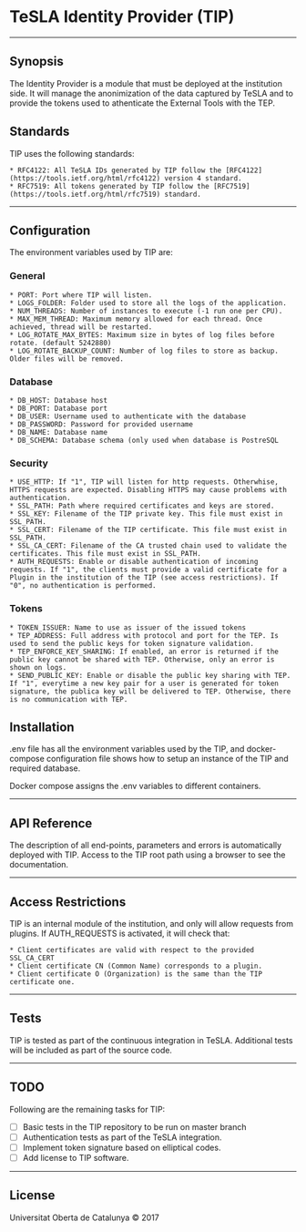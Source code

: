 # TeSLA Identity Provider (TIP)

---

## Synopsis
The Identity Provider is a module that must be deployed at the institution side. It will manage the anonimization of the data captured by TeSLA and to provide the tokens used to athenticate the External Tools with the TEP.

## Standards

TIP uses the following standards:

    * RFC4122: All TeSLA IDs generated by TIP follow the [RFC4122](https://tools.ietf.org/html/rfc4122) version 4 standard.
    * RFC7519: All tokens generated by TIP follow the [RFC7519](https://tools.ietf.org/html/rfc7519) standard.

---

## Configuration

The environment variables used by TIP are:

### General

    * PORT: Port where TIP will listen.
    * LOGS_FOLDER: Folder used to store all the logs of the application.
    * NUM_THREADS: Number of instances to execute (-1 run one per CPU).
    * MAX_MEM_THREAD: Maximum memory allowed for each thread. Once achieved, thread will be restarted.
    * LOG_ROTATE_MAX_BYTES: Maximum size in bytes of log files before rotate. (default 5242880)
    * LOG_ROTATE_BACKUP_COUNT: Number of log files to store as backup. Older files will be removed.
    
### Database

    * DB_HOST: Database host
    * DB_PORT: Database port 
	* DB_USER: Username used to authenticate with the database
	* DB_PASSWORD: Password for provided username
	* DB_NAME: Database name
	* DB_SCHEMA: Database schema (only used when database is PostreSQL
	
### Security
	
	* USE_HTTP: If "1", TIP will listen for http requests. Otherwhise, HTTPS requests are expected. Disabling HTTPS may cause problems with authentication.
    * SSL_PATH: Path where required certificates and keys are stored.
    * SSL_KEY: Filename of the TIP private key. This file must exist in SSL_PATH.
    * SSL_CERT: Filename of the TIP certificate. This file must exist in SSL_PATH.
    * SSL_CA_CERT: Filename of the CA trusted chain used to validate the certificates. This file must exist in SSL_PATH.
    * AUTH_REQUESTS: Enable or disable authentication of incoming requests. If "1", the clients must provide a valid certificate for a Plugin in the institution of the TIP (see access restrictions). If "0", no authentication is performed.
    
### Tokens
    
    * TOKEN_ISSUER: Name to use as issuer of the issued tokens
    * TEP_ADDRESS: Full address with protocol and port for the TEP. Is used to send the public keys for token signature validation.
    * TEP_ENFORCE_KEY_SHARING: If enabled, an error is returned if the public key cannot be shared with TEP. Otherwise, only an error is shown on logs.
    * SEND_PUBLIC_KEY: Enable or disable the public key sharing with TEP. If "1", everytime a new key pair for a user is generated for token signature, the publica key will be delivered to TEP. Otherwise, there is no communication with TEP.
	

## Installation

.env file has all the environment variables used by the TIP, and docker-compose configuration file shows how to setup an instance of the TIP and required database.

Docker compose assigns the .env variables to different containers.

---

## API Reference

The description of all end-points, parameters and errors is automatically deployed with TIP. Access to the TIP root path using a browser to see the documentation.

---

## Access Restrictions

TIP is an internal module of the institution, and only will allow requests from plugins. If AUTH_REQUESTS is activated, it will check that:

    * Client certificates are valid with respect to the provided SSL_CA_CERT
    * Client certificate CN (Common Name) corresponds to a plugin.
    * Client certificate O (Organization) is the same than the TIP certificate one.

---

## Tests

TIP is tested as part of the continuous integration in TeSLA. Additional tests will be included as part of the source code.

---

## TODO

Following are the remaining tasks for TIP:

- [ ] Basic tests in the TIP repository to be run on master branch
- [ ] Authentication tests as part of the TeSLA integration.
- [ ] Implement token signature based on elliptical codes.
- [ ] Add license to TIP software.

---

## License
Universitat Oberta de Catalunya © 2017